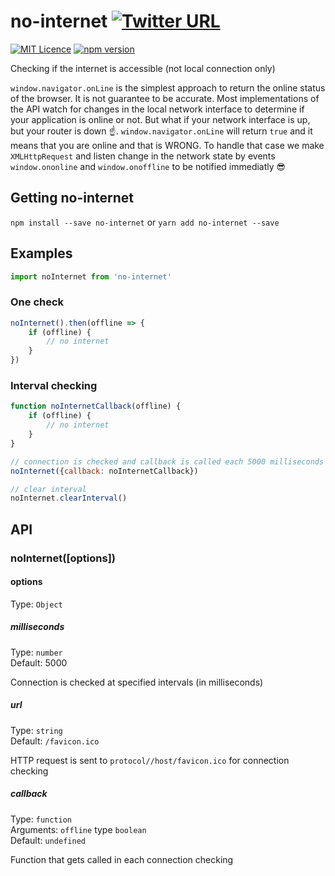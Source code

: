 # no-internet [![Twitter URL](https://img.shields.io/twitter/url/http/shields.io.svg?style=social)](https://twitter.com/intent/tweet?hashtags=javascript%20%23Internet%20%23connection&original_referer=https%3A%2F%2Fpublish.twitter.com%2F&ref_src=twsrc%5Etfw&text=%F0%9F%93%A1Check%20if%20the%20internet%20is%20accessible%20(not%20local%20connection%20only).%20Do%20it%20in%20interval%20or%20one%20check%20&tw_p=tweetbutton&url=https%3A%2F%2Fgithub.com%2Fshystruk%2Fno-internet&via=shystrukk) #
[![MIT Licence](https://badges.frapsoft.com/os/mit/mit.svg?v=103)](https://opensource.org/licenses/mit-license.php) [![npm version](https://badge.fury.io/js/no-internet.svg)](https://badge.fury.io/js/no-internet)

Checking if the internet is accessible (not local connection only)

`window.navigator.onLine` is the simplest approach to return the online status of the browser. It is not guarantee to be accurate. Most implementations of the API watch for changes in the local network interface to determine if your application is online or not. But what if your network interface is up, but your router is down ☝️. `window.navigator.onLine` will return `true` and it means that you are online and that is WRONG. To handle that case we make `XMLHttpRequest` and listen change in the network state by events `window.ononline` and `window.onoffline` to be notified immediatly 😎 

## Getting no-internet ##
`npm install --save no-internet`  or  `yarn add no-internet --save` 

## Examples ##
```javascript
import noInternet from 'no-internet'
```

### One check ###
```javascript
noInternet().then(offline => {
    if (offline) {
        // no internet  
    }
})
```

### Interval checking ###
```javascript
function noInternetCallback(offline) {
    if (offline) {
        // no internet  
    }
}

// connection is checked and callback is called each 5000 milliseconds
noInternet({callback: noInternetCallback})

// clear interval
noInternet.clearInterval()
```

## API ##
### noInternet([options]) ###

#### options ####
Type: `Object`

##### milliseconds #####
Type: `number` <br>
Default: 5000

Connection is checked at specified intervals (in milliseconds)

##### url #####
Type: `string` <br>
Default: `/favicon.ico`

HTTP request is sent to `protocol//host/favicon.ico` for connection checking

##### callback #####
Type: `function` <br>
Arguments: `offline` type `boolean` <br>
Default: `undefined`

Function that gets called in each connection checking

